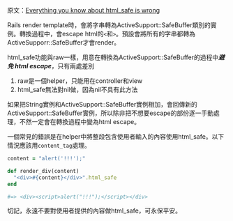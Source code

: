 原文：[Everything you know about html_safe is wrong](https://makandracards.com/makandra/2579-everything-you-know-about-html_safe-is-wrong)

Rails render template時，會將字串轉為ActiveSupport::SafeBuffer類別的實例。轉換過程中，會escape html的`<`和`>`。預設會將所有的字串都轉為ActiveSupporr::SafeBuffer才會render。

html_safe功能與raw一樣，用意在轉換為ActiveSupport::SafeBuffer的過程中***避免 html escape***，只有兩處差別

1. raw是一個helper，只能用在controller和view
2. html_safe無法對nil做，因為nil不具有此方法

如果把String實例和ActiveSupport::SafeBuffer實例相加，會回傳新的ActiveSupport::SafeBuffer實例，所以除非把不想要escape的部份逐一手動處理，不然一定會在轉換過程中變為html escape。

一個常見的錯誤是在helper中將整段包含使用者輸入的內容使用html_safe。以下情況應該用`content_tag`處理。

```ruby
content = "alert('!!!');"

def render_div(content)
  "<div>#{content}</div>".html_safe
end

#=> <div><script>alert("!!!");</script></div>
```

切記，永遠不要對使用者提供的內容做html_safe，可永保平安。
